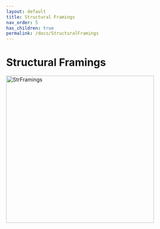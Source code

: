 ```yaml
---
layout: default
title: Structural Framings
nav_order: 5
has_children: true
permalink: /docs/StructuralFramings
---
```


# Structural Framings

<img src="https://user-images.githubusercontent.com/27025848/165202846-152abddf-0db6-47d8-a3a8-fb593127e6cb.png" alt="StrFramings" width="400"/>


